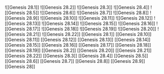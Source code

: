 ![[Genesis 28.1]]
![[Genesis 28.2]]
![[Genesis 28.3]]
![[Genesis 28.4]]
![[Genesis 28.5]]
![[Genesis 28.6]]
![[Genesis 28.7]]
![[Genesis 28.8]]
![[Genesis 28.9]]
![[Genesis 28.10]]
![[Genesis 28.11]]
![[Genesis 28.12]]
![[Genesis 28.13]]
![[Genesis 28.14]]
![[Genesis 28.15]]
![[Genesis 28.16]]
![[Genesis 28.17]]
![[Genesis 28.18]]
![[Genesis 28.19]]
![[Genesis 28.20]]
![[Genesis 28.21]]
![[Genesis 28.22]]
[[Genesis 28.1]]
[[Genesis 28.10]]
[[Genesis 28.11]]
[[Genesis 28.12]]
[[Genesis 28.13]]
[[Genesis 28.14]]
[[Genesis 28.15]]
[[Genesis 28.16]]
[[Genesis 28.17]]
[[Genesis 28.18]]
[[Genesis 28.19]]
[[Genesis 28.2]]
[[Genesis 28.20]]
[[Genesis 28.21]]
[[Genesis 28.22]]
[[Genesis 28.3]]
[[Genesis 28.4]]
[[Genesis 28.5]]
[[Genesis 28.6]]
[[Genesis 28.7]]
[[Genesis 28.8]]
[[Genesis 28.9]]
[[Genesis 28]]
